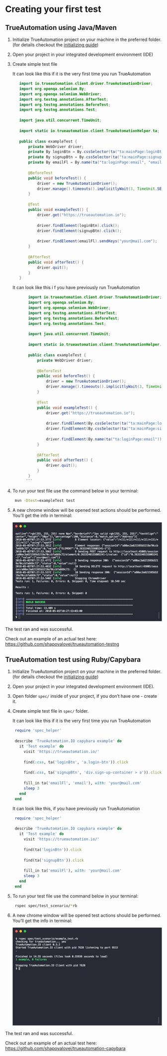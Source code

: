 # Creating your first test

## TrueAutomation using Java/Maven

1. Initialize TrueAutomation project on your machine in the preferred folder. (for details checkout the [initializing guide](/initializing/initializing-automatically.md))

2. Open your project in your integrated development environment (IDE)

3. Create simple test file

   It can look like this if it is the very first time you run TrueAutomation

      ```java
         import io.trueautomation.client.driver.TrueAutomationDriver;
         import org.openqa.selenium.By;
         import org.openqa.selenium.WebDriver;
         import org.testng.annotations.AfterTest;
         import org.testng.annotations.BeforeTest;
         import org.testng.annotations.Test;

         import java.util.concurrent.TimeUnit;

         import static io.trueautomation.client.TrueAutomationHelper.ta;

         public class exampleTest {
             private WebDriver driver;
             private By loginBtn = By.cssSelector(ta("ta:mainPage:loginBtn", "a.login-btn"));
             private By signupBtn = By.cssSelector(ta("ta:mainPage:signupBtn", "div.sign-up-container > a"));
             private By emailFl = By.name(ta("ta:loginPage:email", "email"));

             @BeforeTest
             public void beforeTest() {
                 driver = new TrueAutomationDriver();
                 driver.manage().timeouts().implicitlyWait(3, TimeUnit.SECONDS);
             }

             @Test
             public void exampleTest() {
                 driver.get("https://trueautomation.io");

                 driver.findElement(loginBtn).click();
                 driver.findElement(signupBtn).click();

                 driver.findElement(emailFl).sendKeys("your@mail.com");
             }

             @AfterTest
             public void afterTest() {
                 driver.quit();
             }
         }
      ```

   It can look like this i	f you have previously run TrueAutomation

   ```java
          import io.trueautomation.client.driver.TrueAutomationDriver;
          import org.openqa.selenium.By;
          import org.openqa.selenium.WebDriver;
          import org.testng.annotations.AfterTest;
          import org.testng.annotations.BeforeTest;
          import org.testng.annotations.Test;

          import java.util.concurrent.TimeUnit;

          import static io.trueautomation.client.TrueAutomationHelper.ta;

          public class exampleTest {
              private WebDriver driver;

              @BeforeTest
              public void beforeTest() {
                  driver = new TrueAutomationDriver();
                  driver.manage().timeouts().implicitlyWait(3, TimeUnit.SECONDS);
              }

              @Test
              public void exampleTest() {
                  driver.get("https://trueautomation.io");

                  driver.findElement(By.cssSelector(ta("ta:mainPage:loginBtn"))).click();
                  driver.findElement(By.cssSelector(ta("ta:mainPage:signupBtn"))).click();

                  driver.findElement(By.name(ta("ta:loginPage:email"))).sendKeys("your@mail.com");
              }

              @AfterTest
              public void afterTest() {
                  driver.quit();
              }
          }
         ```
4. To run your test file use the command below in your terminal:

   ```bash
    mvn -Dtest=exampleTest test
   ```

5. A new chrome window will be opened test actions should be performed. You’ll get the info in terminal:

    ![Test output](../_images/java-test.png 'Test output')

The test ran and was successful.

Check out an example of an actual test here:  https://github.com/shapovalovei/trueautomation-testng

## TrueAutomation test using Ruby/Capybara

1. Initialize TrueAutomation project on your machine in the preferred folder. (for details checkout the [initializing guide](/initializing/initializing-automatically.md))

2. Open your project in your integrated development environment (IDE).

3. Open folder `spec/` inside of your project, if you don’t have one - create it.

4. Create simple test file in `spec/` folder.

   It can look like this if it is the very first time you run TrueAutomation

   ```ruby
    require 'spec_helper'

    describe 'TrueAutomation.IO capybara example' do
      it 'Test example' do
        visit 'https://trueautomation.io/'

        find(:css, ta('loginBtn', 'a.login-btn')).click

        find(:css, ta('signupBtn', 'div.sign-up-container > a')).click

        fill_in ta('emailFl', 'email'), with: 'your@mail.com'
        sleep 3
      end
    end
   ```

   It can look like this, if you have previously run TrueAutomation

   ```ruby
    require 'spec_helper'

    describe 'TrueAutomation.IO capybara example' do
      it 'Test example' do
        visit 'https://trueautomation.io/'

        find(ta('loginBtn')).click

        find(ta('signupBtn')).click

        fill_in ta('emailFl'), with: 'your@mail.com'
        sleep 3
      end
    end
   ```

5. To run your test file use the command below in your terminal:

   ```bash
    rspec spec/test_scenario/*rb
   ```

6. A new chrome window will be opened test actions should be performed. You’ll get the info in terminal:

    ![Test output](../_images/capybara-test.png 'Test output')

The test ran and was successful.

Check out an example of an actual test here:  https://github.com/shapovalovei/trueautomation-capybara